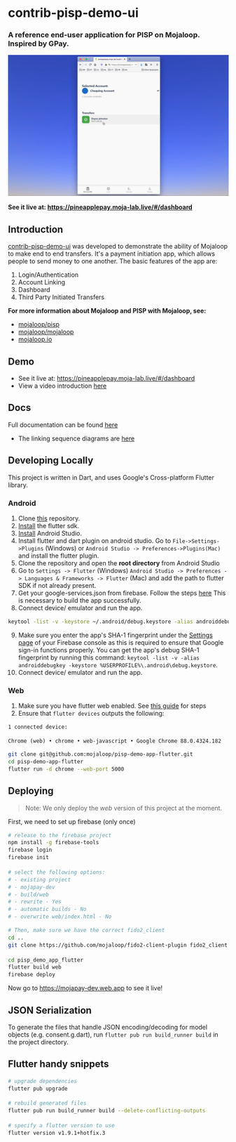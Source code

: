 # contrib-pisp-demo-ui
### A reference end-user application for PISP on Mojaloop. Inspired by GPay.

![](./docs/images/pineapplepay.png)


__See it live at: https://pineapplepay.moja-lab.live/#/dashboard__

## Introduction

[contrib-pisp-demo-ui](https://github.com/mojaloop/contrib-pisp-demo-ui) was developed to demonstrate the ability of Mojaloop to make end to end transfers. It's a payment initiation app, which allows people to send money to one another. The basic features of the app are:

1. Login/Authentication
2. Account Linking
3. Dashboard
4. Third Party Initiated Transfers


**For more information about Mojaloop and PISP with Mojaloop, see:**
- [mojaloop/pisp](https://github.com/mojaloop/pisp)
- [mojaloop/mojaloop](https://github.com/mojaloop/mojaloop)
- [mojaloop.io](https://mojaloop.io/)



## Demo

- See it live at: https://pineapplepay.moja-lab.live/#/dashboard
- View a video introduction [here](https://mojaloopcommunitymeeting.us2.pathable.com/pisp-demo-pi-14#/?limit=10&sortByFields[0]=createdAt&sortByOrders[0]=-1&uid=Dg6xvE5DuqnbJpKwn)


## Docs

Full documentation can be found [here](docs/)

- The linking sequence diagrams are [here](https://github.com/mojaloop/pisp-demo-server/tree/master/docs/assets/diagrams/transfer)


## Developing Locally

This project is written in Dart, and uses Google's Cross-platform Flutter library.


### Android

1. Clone [this](https://github.com/mojaloop/pisp-demo-app-flutter) repository.
2. [Install](https://flutter.dev/docs/get-started/install) the flutter sdk.
3. [Install](https://developer.android.com/studio/install) Android Studio.
4. Install flutter and dart plugin on android studio. Go to `File->Settings->Plugins` (Windows) or `Android Studio -> Preferences->Plugins(Mac)` and install the flutter plugin.
5. Clone the repository and open the **root directory** from Android Studio
6. Go to `Settings -> Flutter` (Windows) `Android Studio -> Preferences -> Languages & Frameworks -> Flutter` (Mac)  and add the path to flutter SDK if not already present.
7. Get your google-services.json from firebase. Follow the steps [here](https://www.digitalocean.com/community/tutorials/flutter-firebase-setup) This is necessary to build the app successfully.
8. Connect device/ emulator and run the app.


```bash
keytool -list -v -keystore ~/.android/debug.keystore -alias androiddebugkey -storepass android -keypass android
```


9. Make sure you enter the app's SHA-1 fingerprint under the [Settings page](https://console.firebase.google.com/u/0/project/_/settings/general) of your Firebase console as this is required to ensure that Google sign-in functions properly. You can get the app's debug SHA-1 fingerprint by running this command: `keytool -list -v -alias androiddebugkey -keystore %USERPROFILE%\.android\debug.keystore`.
10. Connect device/ emulator and run the app.


### Web

1. Make sure you have flutter web enabled. See [this guide](https://flutter.dev/docs/get-started/web) for steps
2. Ensure that `flutter devices` outputs the following:

```
1 connected device:

Chrome (web) • chrome • web-javascript • Google Chrome 88.0.4324.182
```

```bash
git clone git@github.com:mojaloop/pisp-demo-app-flutter.git
cd pisp-demo-app-flutter
flutter run -d chrome --web-port 5000
```

## Deploying 

> Note: We only deploy the _web_ version of this project at the moment.

First, we need to set up firebase (only once)
```bash
# release to the firebase project
npm install -g firebase-tools
firebase login
firebase init

# select the following options:
# - existing project
# - mojapay-dev
# - build/web
# - rewrite - Yes
# - automatic builds - No
# - overwrite web/index.html - No
```

```bash
# Then, make sure we have the correct fido2_client
cd ..
git clone https://github.com/mojaloop/fido2-client-plugin fido2_client

cd pisp_demo_app_flutter
flutter build web
firebase deploy
```

Now go to https://mojapay-dev.web.app to see it live!

## JSON Serialization

To generate the files that handle JSON encoding/decoding for model objects (e.g. consent.g.dart), run `flutter pub run build_runner build` in the project directory.
   
## Flutter handy snippets

```bash
# upgrade dependencies
flutter pub upgrade

# rebuild generated files
flutter pub run build_runner build --delete-conflicting-outputs

# specify a flutter version to use
flutter version v1.9.1+hotfix.3
```
